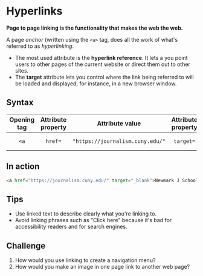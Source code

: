 # Hyperlinks
__Page to page linking is the functionality that makes the web the web.__

A page _anchor_ (written using the `<a>` tag, does all the work of what's referred to as _hyperlinking_.

- The most used attribute is the __hyperlink reference__. It lets a you point users to other pages of the current website or direct them out to other sites.
- The __target__ attribute lets you control where the link being referred to will be loaded and displayed, for instance, in a new browser window.

## Syntax

|Opening tag|Attribute property|Attribute value|Attribute property|Attribute value|Content|Closing tag|
|:--:|:--:|:--:|:--:|:--:|:--:|:--:|
|`<a`|`href=`|`"https://journalism.cuny.edu/"`|`target=`|`"_blank">`|Newmark J School|`</a>`|

## In action
```html
<a href="https://journalism.cuny.edu/" target="_blank">Newmark J School</a>
```

## Tips
- Use linked text to describe clearly what you're linking to.
- Avoid linking phrases such as "Click here" because it's bad for accessibility readers and for search engines.

## Challenge
1. How would you use linking to create a navigation menu?
2. How would you make an image in one page link to another web page?
